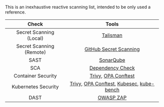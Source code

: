 This is an inexhaustive reactive scanning list, intended to be only used a reference.

| Check                    | Tools                                                                                                                                                                                                                               | 
|:------------------------:|:-----------------------------------------------------------------------------------------------------------------------------------------------------------------------------------------------------------------------------------:|
| Secret Scanning (Local)  | [Talisman](https://thoughtworks.github.io/talisman/docs)                                                                                                                                                                            | 
| Secret Scanning (Remote) | [GitHub Secret Scanning](https://docs.github.com/en/code-security/secret-scanning/introduction/about-secret-scanning)                                                                                                               | 
| SAST                     | [SonarQube](https://github.com/SonarSource/sonarqube)                                                                                                                                                                               |
| SCA                      | [Dependency Check](https://owasp.org/www-project-dependency-check/)                                                                                                                                                                 |
| Container Security       | [Trivy](https://trivy.dev/latest/docs/target/container_image/), [OPA Conftest](https://github.com/gbrindisi/dockerfile-security)                                                                                                    |
| Kubernetes Security      | [Trivy](https://trivy.dev/latest/docs/target/kubernetes/), [OPA Conftest](https://www.openpolicyagent.org/docs/latest/kubernetes-primer/), [Kubesec](https://kubesec.io/), [kube-bench](https://github.com/aquasecurity/kube-bench) |                      
| DAST                     | [OWASP ZAP](https://www.zaproxy.org/docs/docker/api-scan/)                                                                                                                                                                          |
